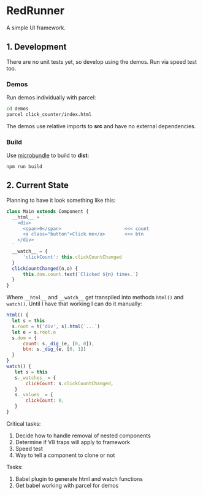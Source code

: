 # RedRunner

A simple UI framework.

## 1. Development

There are no unit tests yet, so develop using the demos. Run via speed test too.

### Demos

Run demos individually with parcel:

```bash
cd demos
parcel click_counter/index.html
```

The demos use relative imports to **src** and have no external dependencies.

### Build

Use [microbundle](https://github.com/developit/microbundle) to build to **dist**:

```
npm run build
```

## 2. Current State

Planning to have it look something like this:

```javascript
class Main extends Component {
  __html__ = `
    <div>
      <span>0</span>                       <<< count
      <a class="button">Click me</a>       <<< btn
    </div>
  `
  __watch__ = {
      'clickCount': this.clickCountChanged
  }
  clickCountChanged(n,o) {
      this.dom.count.text(`Clicked ${n} times.`)
  }
}
```

Where `__html__` and `__watch__` get transpiled into methods `html()` and `watch()`. Until I have that working I can do it manually:

```javascript
html() {
  let s = this
  s.root = h('div', s).html(`...`)
  let e = s.root.e
  s.dom = {
      count: s._dig_(e, [0, 0]),
      btn: s._dig_(e, [0, 1])
  }
}
watch() {
   let s = this
   s._watches_ = {
       clickCount: s.clickCountChanged,
   }
   s._values_ = {
       clickCount: 0,
   }  
}
```

Critical tasks:

1. Decide how to handle removal of nested components
2. Determine if V8 traps will apply to framework
3. Speed test
4. Way to tell a component to clone or not

Tasks:

1. Babel plugin to generate html and watch functions
2. Get babel working with parcel for demos